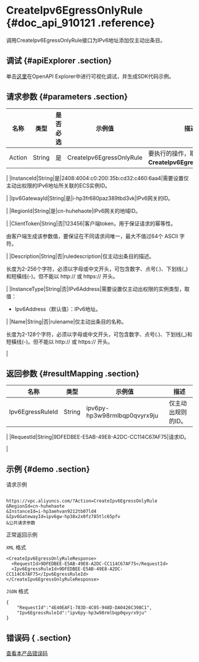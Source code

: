 # CreateIpv6EgressOnlyRule {#doc_api_910121 .reference}

调用CreateIpv6EgressOnlyRule接口为IPv6地址添加仅主动出条目。

## 调试 {#apiExplorer .section}

单击[这里](https://api.aliyun.com/#product=Vpc&api=CreateIpv6EgressOnlyRule)在OpenAPI Explorer中进行可视化调试，并生成SDK代码示例。

## 请求参数 {#parameters .section}

|名称|类型|是否必选|示例值|描述|
|--|--|----|---|--|
|Action|String|是|CreateIpv6EgressOnlyRule|要执行的操作，取值：**CreateIpv6EgressOnlyRule**。

 |
|InstanceId|String|是|2408:4004:c0:200:35b:cd32:c460:6aa4|需要设置仅主动出权限的IPv6地址所关联的ECS实例ID。

 |
|Ipv6GatewayId|String|是|i-hp3fr680paz389tbd3vk|IPv6网关的ID。

 |
|RegionId|String|是|cn-huhehaote|IPv6网关的地域ID。

 |
|ClientToken|String|否|123456|客户端token，用于保证请求的幂等性。

 由客户端生成该参数值，要保证在不同请求间唯一，最大不值过64个 ASCII 字符。

 |
|Description|String|否|ruledescription|仅主动出条目的描述。

 长度为2-256个字符，必须以字母或中文开头，可包含数字、点号\(.\)、下划线\(\_\)和短橫线\(-\)。但不能以 http:// 或 https:// 开头。

 |
|InstanceType|String|否|IPv6Address|需要设置仅主动出权限的实例类型，取值：

 -   Ipv6Address（默认值）：IPv6地址。

 |
|Name|String|否|rulename|仅主动出条目的名称。

 长度为2-128个字符，必须以字母或中文开头，可包含数字、点号\(.\)、下划线\(\_\)和短橫线\(-\)。但不能以 http:// 或 https:// 开头。

 |

## 返回参数 {#resultMapping .section}

|名称|类型|示例值|描述|
|--|--|---|--|
|Ipv6EgressRuleId|String|ipv6py-hp3w98rmlbqp0qvyrx9ju|仅主动出规则的ID。

 |
|RequestId|String|9DFEDBEE-E5AB-49E8-A2DC-CC114C67AF75|请求ID。

 |

## 示例 {#demo .section}

请求示例

``` {#request_demo}

https://vpc.aliyuncs.com/?Action=CreateIpv6EgressOnlyRule
&RegionId=cn-huhehaote
&InstanceId=i-hp3aehvan9212tb07ld4
&Ipv6GatewayId=ipv6gw-hp38x2x0fz785tlc65pfv
&公共请求参数

```

正常返回示例

`XML` 格式

``` {#xml_return_success_demo}
<CreateIpv6EgressOnlyRuleResponse>
  <RequestId>9DFEDBEE-E5AB-49E8-A2DC-CC114C67AF75</RequestId>
  <Ipv6EgressRuleId>9DFEDBEE-E5AB-49E8-A2DC-CC114C67AF75</Ipv6EgressRuleId>
</CreateIpv6EgressOnlyRuleResponse>

```

`JSON` 格式

``` {#json_return_success_demo}
{
	"RequestId":"4E40EAF1-783D-4C05-948D-DA0426C398C1",
	"Ipv6EgressRuleId":"ipv6py-hp3w98rmlbqp0qvyrx9ju"
}
```

## 错误码 { .section}

[查看本产品错误码](https://error-center.aliyun.com/status/product/Vpc)

